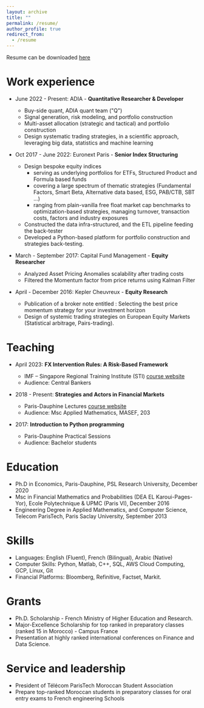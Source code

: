 ```yaml
---
layout: archive
title: ""
permalink: /resume/
author_profile: true
redirect_from:
  - /resume
---
```



Resume can be downloaded [here](https://github.com/amineraboun/amineraboun.github.io/raw/master/_pages/Amine_Raboun_Resume.pdf) 

Work experience
======
* June 2022 - Present: ADIA - **Quantitative Researcher & Developer**
  - Buy-side quant, ADIA quant team ("Q")
  - Signal generation, risk modeling, and portfolio construction
  - Multi-asset allocation (strategic and tactical) and portfolio construction
  - Design systematic trading strategies, in a scientific approach, leveraging big data, statistics and machine learning
  

* Oct 2017 - June 2022: Euronext Paris - **Senior Index Structuring**
    - Design bespoke equity indices
      - serving as underlying portfolios for ETFs, Structured Product and Formula based funds
      - covering a large spectrum of thematic strategies (Fundamental Factors, Smart Beta, Alternative data based, ESG, PAB/CTB, SBT ...)
      - ranging from plain-vanilla free float market cap benchmarks to optimization-based strategies, managing turnover, transaction costs, factors and industry exposures
    - Constructed the data infra-structured, and the ETL pipeline feeding the back-tester
    - Developed a Python-based platform for portfolio construction and strategies back-testing.

* March - September 2017: Capital Fund Management - **Equity Researcher**
    - Analyzed Asset Pricing Anomalies scalability after trading costs
    - Filtered the Momentum factor from price returns using Kalman Filter

* April - December 2016: Kepler Cheuvreux - **Equity Research**
    - Publication of a broker note entitled : Selecting the best price momentum strategy for your investment horizon
    - Design of systemic trading strategies on European Equity Markets (Statistical arbitrage, Pairs-trading).

Teaching
======

* April 2023: **FX Intervention Rules: A Risk-Based Framework** 
  - IMF – Singapore Regional Training Institute (STI) [course website](https://amineraboun.github.io/STI_FX_Intervention/docs/index.html)
  - Audience: Central Bankers

* 2018 - Present: **Strategies and Actors in Financial Markets**
  - Paris-Dauphine Lectures [course website](https://amineraboun.github.io/teaching/Strategies-and-Actors-in-Financial-Markets)
  - Audience: Msc Applied Mathematics, MASEF, 203

* 2017: **Introduction to Python programming**
  - Paris-Dauphine Practical Sessions
  - Audience: Bachelor students

Education
======
* Ph.D in Economics, Paris-Dauphine, PSL Research University, December 2020
* Msc in Financial Mathematics and Probabilities (DEA EL Karoui-Pages-Yor), Ecole Polytechnique & UPMC (Paris VI), December 2016
* Engineering Degree in Applied Mathematics, and Computer Science, Telecom ParisTech, Paris Saclay University, September 2013

Skills
======
* Languages: English (Fluent), French (Bilingual), Arabic (Native)
* Computer Skills: Python, Matlab, C++, SQL, AWS Cloud Computing, GCP, Linux, Git
* Financial Platforms: Bloomberg, Refinitive, Factset, Markit.

Grants
======
* Ph.D. Scholarship - French Ministry of Higher Education and Research.
* Major-Excellence Scholarship for top ranked in preparatory classes (ranked 15 in Morocco) - Campus France
* Presentation at highly ranked international conferences on Finance and Data Science.

Service and leadership
======
* President of Télécom ParisTech Moroccan Student Association
* Prepare top-ranked Moroccan students in preparatory classes for oral entry exams to French engineering Schools
